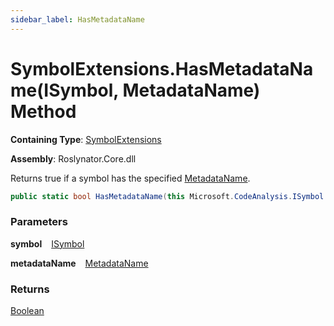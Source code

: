 ```yaml
---
sidebar_label: HasMetadataName
---
```


# SymbolExtensions\.HasMetadataName\(ISymbol, MetadataName\) Method

**Containing Type**: [SymbolExtensions](../index.md)

**Assembly**: Roslynator\.Core\.dll

  
Returns true if a symbol has the specified [MetadataName](../../MetadataName/index.md)\.

```csharp
public static bool HasMetadataName(this Microsoft.CodeAnalysis.ISymbol symbol, in Roslynator.MetadataName metadataName)
```

### Parameters

**symbol** &ensp; [ISymbol](https://docs.microsoft.com/en-us/dotnet/api/microsoft.codeanalysis.isymbol)

**metadataName** &ensp; [MetadataName](../../MetadataName/index.md)

### Returns

[Boolean](https://docs.microsoft.com/en-us/dotnet/api/system.boolean)

